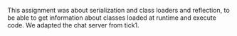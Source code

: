 This assignment was about serialization and class loaders and reflection, to be able to get information about classes loaded at runtime and execute code.
We adapted the chat server from tick1.
